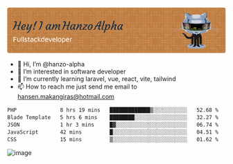 ![Header](./github-header-image.png)

- 👋 Hi, I’m @hanzo-alpha
- 👀 I’m interested in software developer
- 🌱 I’m currently learning laravel, vue, react, vite, tailwind
- 📫 How to reach me just send me email to hansen.makangiras@hotmail.com 

<!---
hanzo-alpha/hanzo-alpha is a ✨ special ✨ repository because its `README.md` (this file) appears on your GitHub profile.
You can click the Preview link to take a look at your changes.
--->

<!--START_SECTION:waka-->

```txt
PHP              8 hrs 19 mins   █████████████▒░░░░░░░░░░░   52.68 %
Blade Template   5 hrs 6 mins    ████████░░░░░░░░░░░░░░░░░   32.27 %
JSON             1 hr 3 mins     █▓░░░░░░░░░░░░░░░░░░░░░░░   06.74 %
JavaScript       42 mins         █░░░░░░░░░░░░░░░░░░░░░░░░   04.51 %
CSS              15 mins         ▒░░░░░░░░░░░░░░░░░░░░░░░░   01.62 %
```

<!--END_SECTION:waka-->

![image](https://github.com/hanzo-alpha/hanzo-alpha/assets/111342797/c4bd2977-6123-4017-8652-6e166259b484)

